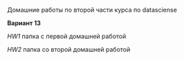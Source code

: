 Домашние работы по второй части курса по datasciense


**Вариант 13**

*HW1* папка с первой домашней работой

*HW2* папка со второй домашней работой
